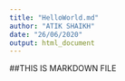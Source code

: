 ```yaml
---
title: "HelloWorld.md"
author: "ATIK SHAIKH"
date: "26/06/2020"
output: html_document
---
```





##THIS IS MARKDOWN FILE







